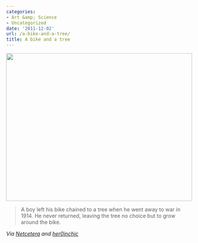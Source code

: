 ```yaml
---
categories:
- Art &amp; Science
- Uncategorized
date: '2011-12-02'
url: /a-bike-and-a-tree/
title: A bike and a tree
---
```


<img src="https://gomakethings.com/wp-content/uploads/2011/11/Bike-Tree.jpg" alt="" title="Bike-Tree" width="500" height="396" class="aligncenter size-full wp-image-1667" />

<blockquote>A boy left his bike chained to a tree when he went away to war in 1914. He never returned, leaving the tree no choice but to grow around the bike.</blockquote>

<em>Via <a href="http://blog.netcetera.org/post/9850667392/her0inchic-a-boy-left-his-bike-chained-to-a">Netcetera</a> and <a href="http://her0inchic.tumblr.com/post/8822196864/a-boy-left-his-bike-chained-to-a-tree-when-he-went">her0inchic</a></em>